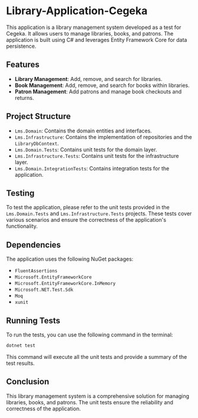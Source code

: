# Library-Application-Cegeka

This application is a library management system developed as a test for Cegeka. It allows users to manage libraries, books, and patrons. The application is built using C# and leverages Entity Framework Core for data persistence.

## Features

- **Library Management**: Add, remove, and search for libraries.
- **Book Management**: Add, remove, and search for books within libraries.
- **Patron Management**: Add patrons and manage book checkouts and returns.

## Project Structure

- `Lms.Domain`: Contains the domain entities and interfaces.
- `Lms.Infrastructure`: Contains the implementation of repositories and the `LibraryDbContext`.
- `Lms.Domain.Tests`: Contains unit tests for the domain layer.
- `Lms.Infrastructure.Tests`: Contains unit tests for the infrastructure layer.
- `Lms.Domain.IntegrationTests`: Contains integration tests for the application.

## Testing

To test the application, please refer to the unit tests provided in the `Lms.Domain.Tests` and `Lms.Infrastructure.Tests` projects. These tests cover various scenarios and ensure the correctness of the application's functionality.

## Dependencies

The application uses the following NuGet packages:

- `FluentAssertions`
- `Microsoft.EntityFrameworkCore`
- `Microsoft.EntityFrameworkCore.InMemory`
- `Microsoft.NET.Test.Sdk`
- `Moq`
- `xunit`

## Running Tests

To run the tests, you can use the following command in the terminal:

```sh
dotnet test
```

This command will execute all the unit tests and provide a summary of the test results.

## Conclusion

This library management system is a comprehensive solution for managing libraries, books, and patrons. The unit tests ensure the reliability and correctness of the application.